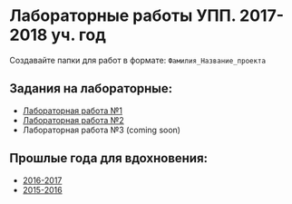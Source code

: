 # Лабораторные работы УПП. 2017-2018 уч. год

Создавайте папки для работ в формате: `Фамилия_Название_проекта`

Задания на лабораторные:
-----------------------
- [Лабораторная работа №1](lab1.md)
- [Лабораторная работа №2](lab2.md)
- Лабораторная работа №3 (coming soon)

Прошлые года для вдохновения:
----------------------------
- [2016-2017](https://github.com/Nordth/istu-lab-upp-2016-2017)
- [2015-2016](https://github.com/Nordth/laboratory_2015_16)
